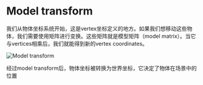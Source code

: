 # Model transform

我们从物体坐标系统开始，这是vertex坐标定义的地方。如果我们想移动这些物体，我们需要使用矩阵进行变换。这些矩阵就是模型矩阵（model matrix）。当它与vertices相乘后，我们就能得到新的vertex coordinates。

![Model transform]()

经过model transform后，物体坐标被转换为世界坐标，它决定了物体在场景中的位置
